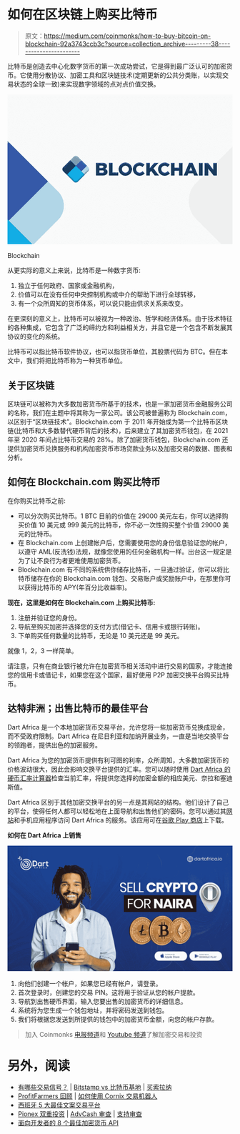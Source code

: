 # 如何在区块链上购买比特币

> 原文：<https://medium.com/coinmonks/how-to-buy-bitcoin-on-blockchain-92a3743ccb3c?source=collection_archive---------38----------------------->

比特币是创造去中心化数字货币的第一次成功尝试，它是得到最广泛认可的加密货币。它使用分散协议、加密工具和区块链技术(定期更新的公共分类账，以实现交易状态的全球一致)来实现数字领域的点对点价值交换。

![](img/8dcab83006f0ac3e20aa37b4211a43ee.png)

Blockchain

从更实际的意义上来说，比特币是一种数字货币:

1.  独立于任何政府、国家或金融机构，
2.  价值可以在没有任何中央控制机构或中介的帮助下进行全球转移，
3.  有一个众所周知的货币体系，可以说只能由供求关系来改变。

在更深刻的意义上，比特币可以被视为一种政治、哲学和经济体系。由于技术特征的各种集成，它包含了广泛的缔约方和利益相关方，并且它是一个包含不断发展其协议的变化的系统。

比特币可以指比特币软件协议，也可以指货币单位，其股票代码为 BTC。但在本文中，我们将把比特币称为一种货币单位。

## **关于区块链**

区块链可以被称为大多数加密货币所基于的技术，也是一家加密货币金融服务公司的名称，我们在主题中将其称为一家公司。该公司被普遍称为 Blockchain.com，以区别于“区块链技术”。Blockchain.com 于 2011 年开始成为第一个比特币区块链(比特币和大多数替代硬币背后的技术)，后来建立了其加密货币钱包，在 2021 年至 2020 年间占比特币交易的 28%。除了加密货币钱包，Blockchain.com 还提供加密货币兑换服务和机构加密货币市场贷款业务以及加密交易的数据、图表和分析。

## **如何在 Blockchain.com 购买比特币**

在你购买比特币之前:

*   可以分次购买比特币。1 BTC 目前的价值在 29000 美元左右，你可以选择购买价值 10 美元或 999 美元的比特币，你不必一次性购买整个价值 29000 美元的比特币。
*   在 Blockchain.com 上创建帐户后，您需要使用您的身份信息验证您的帐户，以遵守 AML(反洗钱)法规，就像您使用的任何金融机构一样。出台这一规定是为了让不良行为者更难使用加密货币。
*   Blockchain.com 有不同的系统供你储存比特币，一旦通过验证，你可以将比特币储存在你的 Blockchain.com 钱包、交易账户或奖励账户中，在那里你可以获得比特币的 APY(年百分比收益率)。

**现在，这里是如何在 Blockchain.com 上购买比特币:**

1.  注册并验证您的身份。
2.  导航至购买加密并选择您的支付方式(借记卡、信用卡或银行转账)。
3.  下单购买任何数量的比特币，无论是 10 美元还是 99 美元。

就像 1，2，3 一样简单。

请注意，只有在商业银行被允许在加密货币相关活动中进行交易的国家，才能连接您的信用卡或借记卡，如果您在这个国家，最好使用 P2P 加密交换平台购买比特币。

## **达特非洲；出售比特币的最佳平台**

Dart Africa 是一个本地加密货币交易平台，允许您将一些加密货币兑换成现金，而不受政府限制。Dart Africa 在尼日利亚和加纳开展业务，一直是当地交换平台的领跑者，提供出色的加密服务。

Dart Africa 为您的加密货币提供有利可图的利率，众所周知，大多数加密货币的价格波动很大，因此会影响交换平台提供的汇率。您可以随时使用 [Dart Africa 的硬币汇率计算器](https://dartafrica.io/coincalculator)检查当前汇率，将提供您选择的加密金额的相应美元、奈拉和塞迪斯值。

Dart Africa 区别于其他加密交换平台的另一点是其网站的结构。他们设计了自己的平台，使得任何人都可以轻松地在上面导航和出售他们的密码。您可以通过其[网站](http://dartafrica.io)和手机应用程序访问 Dart Africa 的服务。该应用可在[谷歌 Play 商店](https://play.google.com/store/apps/details?id=com.dartafrica&hl=en_US&gl=US)上下载。

**如何在 Dart Africa 上销售**

![](img/ff5cadc1794c7c140c684a5e6fac1c1e.png)

1.  向他们创建一个帐户，如果您已经有帐户，请登录。
2.  首次登录时，创建您的交易 PIN。这将用于验证从您的帐户提款。
3.  导航到出售硬币界面，输入您要出售的加密货币的详细信息。
4.  系统将为您生成一个钱包地址，并将密码发送到钱包。
5.  我们将根据您发送到所提供的钱包中的加密货币金额，向您的帐户存款。

> 加入 Coinmonks [电报频道](https://t.me/coincodecap)和 [Youtube 频道](https://www.youtube.com/c/coinmonks/videos)了解加密交易和投资

# 另外，阅读

*   [有哪些交易信号？](https://coincodecap.com/trading-signal) | [Bitstamp vs 比特币基地](https://coincodecap.com/bitstamp-coinbase) | [买索拉纳](https://coincodecap.com/buy-solana)
*   [ProfitFarmers 回顾](https://coincodecap.com/profitfarmers-review) | [如何使用 Cornix 交易机器人](https://coincodecap.com/cornix-trading-bot)
*   [西班牙 5 大最佳文案交易平台](https://coincodecap.com/copy-trading-spain)
*   [Pionex 双重投资](https://coincodecap.com/pionex-dual-investment) | [AdvCash 审查](https://coincodecap.com/advcash-review) | [支持审查](https://coincodecap.com/uphold-review)
*   [面向开发者的 8 个最佳加密货币 API](https://coincodecap.com/best-cryptocurrency-apis)